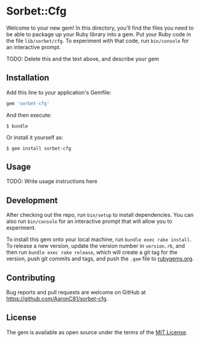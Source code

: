 # Sorbet::Cfg

Welcome to your new gem! In this directory, you'll find the files you need to be able to package up your Ruby library into a gem. Put your Ruby code in the file `lib/sorbet/cfg`. To experiment with that code, run `bin/console` for an interactive prompt.

TODO: Delete this and the text above, and describe your gem

## Installation

Add this line to your application's Gemfile:

```ruby
gem 'sorbet-cfg'
```

And then execute:

    $ bundle

Or install it yourself as:

    $ gem install sorbet-cfg

## Usage

TODO: Write usage instructions here

## Development

After checking out the repo, run `bin/setup` to install dependencies. You can also run `bin/console` for an interactive prompt that will allow you to experiment.

To install this gem onto your local machine, run `bundle exec rake install`. To release a new version, update the version number in `version.rb`, and then run `bundle exec rake release`, which will create a git tag for the version, push git commits and tags, and push the `.gem` file to [rubygems.org](https://rubygems.org).

## Contributing

Bug reports and pull requests are welcome on GitHub at https://github.com/AaronC81/sorbet-cfg.

## License

The gem is available as open source under the terms of the [MIT License](https://opensource.org/licenses/MIT).
